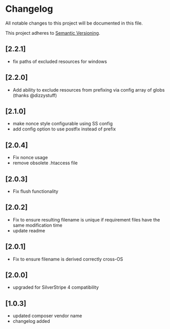 # Changelog

All notable changes to this project will be documented in this file.

This project adheres to [Semantic Versioning](http://semver.org/).

## [2.2.1]

*  fix paths of excluded resources for windows

## [2.2.0]

*  Add ability to exclude resources from prefixing via config array of globs (thanks @dizzystuff)

## [2.1.0]

* make nonce style configurable using SS config
* add config option to use postfix instead of prefix

## [2.0.4]

* Fix nonce usage
* remove obsolete .htaccess file

## [2.0.3]

* Fix flush functionality

## [2.0.2]

* Fix to ensure resulting filename is unique if requirement files have the same modification time
* update readme

## [2.0.1]

* Fix to ensure filename is derived correctly cross-OS

## [2.0.0]

* upgraded for SilverStripe 4 compatibility

## [1.0.3]

* updated composer vendor name
* changelog added
